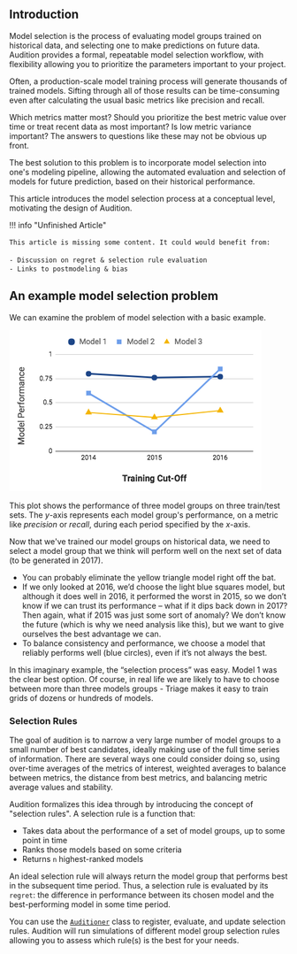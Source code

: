 ## Introduction

Model selection is the process of evaluating model groups trained on historical data, and selecting one to make predictions on future data. Audition provides a formal, repeatable model selection workflow, with flexibility allowing you to prioritize the parameters important to your project.

Often, a production-scale model training process will generate thousands of trained models. Sifting through all of those results can be time-consuming even after calculating the usual basic metrics like precision and recall. 

Which metrics matter most? Should you prioritize the best metric value over time or treat recent data as most important? Is low metric variance important? The answers to questions like these may not be obvious up front.

The best solution to this problem is to incorporate model selection into one's modeling pipeline, allowing the automated evaluation and selection of models for future prediction, based on their historical performance.

This article introduces the model selection process at a conceptual level, motivating the design of Audition.

!!! info "Unfinished Article"

    This article is missing some content. It could would benefit from:

    - Discussion on regret & selection rule evaluation
    - Links to postmodeling & bias

## An example model selection problem

We can examine the problem of model selection with a basic example.

![img](images/sanjose-2.png "A simplified example of our model evaluation process: three different models are trained using information prior to 2014, 2015, and 2016 and evaluated on what actually happened in those years. Looking at how each model performs over time allows us to balance stability and performance. (From Data-Driven Inspections for Safer Housing in San Jose, California)")

This plot shows the performance of three model groups on three train/test sets. The $y$-axis represents each model group's performance, on a metric like *precision* or *recall*, during each period specified by the $x$-axis.

Now that we've trained our model groups on historical data, we need to select a model group that we think will perform well on the next set of data (to be generated in 2017).

-   You can probably eliminate the yellow triangle model right off the bat.
-   If we only looked at 2016, we’d choose the light blue squares model, but although it does well in 2016, it performed the worst in 2015, so we don’t know if we can trust its performance – what if it dips back down in 2017? Then again, what if 2015 was just some sort of anomaly? We don’t know the future (which is why we need analysis like this), but we want to give ourselves the best advantage we can.
-   To balance consistency and performance, we choose a model that reliably performs well (blue circles), even if it’s not always the best.

In this imaginary example, the “selection process” was easy. Model 1 was the clear best option. Of course, in real life we are likely to have to choose between more than three models groups - Triage makes it easy to train grids of dozens or hundreds of models.

### Selection Rules
The goal of audition is to narrow a very large number of model groups to a small number of best candidates, ideally making use of the full time series of information. There are several ways one could consider doing so, using over-time averages of the metrics of interest, weighted averages to balance between metrics, the distance from best metrics, and balancing metric average values and stability.

Audition formalizes this idea through by introducing the concept of "selection rules". A selection rule is a function that:
- Takes data about the performance of a set of model groups, up to some point in time
- Ranks those models based on some criteria
- Returns `n` highest-ranked models

An ideal selection rule will always return the model group that performs best in the subsequent time period. Thus, a selection rule is evaluated by its `regret`: the difference in performance between its chosen model and the best-performing model in some time period.

You can use the [`Auditioner`](../api/audition/auditioner/#Auditioner) class to register, evaluate, and update selection rules. Audition will run simulations of different model group selection rules allowing you to assess which rule(s) is the best for your needs. 